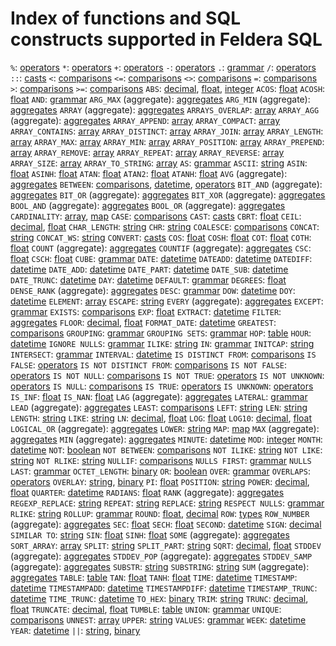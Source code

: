 # Index of functions and SQL constructs supported in Feldera SQL

`%`: [operators](operators.md)
`*`: [operators](operators.md)
`+`: [operators](operators.md)
`-`: [operators](operators.md)
`.`: [grammar](grammar.md)
`/`: [operators](operators.md)
`::`: [casts](casts.md)
`<`: [comparisons](comparisons.md)
`<=`: [comparisons](comparisons.md)
`<>`: [comparisons](comparisons.md)
`=`: [comparisons](comparisons.md)
`>`: [comparisons](comparisons.md)
`>=`: [comparisons](comparisons.md)
`ABS`: [decimal](decimal.md), [float](float.md), [integer](integer.md)
`ACOS`: [float](float.md)
`ACOSH`: [float](float.md)
`AND`: [grammar](grammar.md)
`ARG_MAX` (aggregate): [aggregates](aggregates.md)
`ARG_MIN` (aggregate): [aggregates](aggregates.md)
`ARRAY` (aggregate): [aggregates](aggregates.md)
`ARRAYS_OVERLAP`: [array](array.md)
`ARRAY_AGG` (aggregate): [aggregates](aggregates.md)
`ARRAY_APPEND`: [array](array.md)
`ARRAY_COMPACT`: [array](array.md)
`ARRAY_CONTAINS`: [array](array.md)
`ARRAY_DISTINCT`: [array](array.md)
`ARRAY_JOIN`: [array](array.md)
`ARRAY_LENGTH`: [array](array.md)
`ARRAY_MAX`: [array](array.md)
`ARRAY_MIN`: [array](array.md)
`ARRAY_POSITION`: [array](array.md)
`ARRAY_PREPEND`: [array](array.md)
`ARRAY_REMOVE`: [array](array.md)
`ARRAY_REPEAT`: [array](array.md)
`ARRAY_REVERSE`: [array](array.md)
`ARRAY_SIZE`: [array](array.md)
`ARRAY_TO_STRING`: [array](array.md)
`AS`: [grammar](grammar.md)
`ASCII`: [string](string.md)
`ASIN`: [float](float.md)
`ASINH`: [float](float.md)
`ATAN`: [float](float.md)
`ATAN2`: [float](float.md)
`ATANH`: [float](float.md)
`AVG` (aggregate): [aggregates](aggregates.md)
`BETWEEN`: [comparisons](comparisons.md), [datetime](datetime.md), [operators](operators.md)
`BIT_AND` (aggregate): [aggregates](aggregates.md)
`BIT_OR` (aggregate): [aggregates](aggregates.md)
`BIT_XOR` (aggregate): [aggregates](aggregates.md)
`BOOL_AND` (aggregate): [aggregates](aggregates.md)
`BOOL_OR` (aggregate): [aggregates](aggregates.md)
`CARDINALITY`: [array](array.md), [map](map.md)
`CASE`: [comparisons](comparisons.md)
`CAST`: [casts](casts.md)
`CBRT`: [float](float.md)
`CEIL`: [decimal](decimal.md), [float](float.md)
`CHAR_LENGTH`: [string](string.md)
`CHR`: [string](string.md)
`COALESCE`: [comparisons](comparisons.md)
`CONCAT`: [string](string.md)
`CONCAT_WS`: [string](string.md)
`CONVERT`: [casts](casts.md)
`COS`: [float](float.md)
`COSH`: [float](float.md)
`COT`: [float](float.md)
`COTH`: [float](float.md)
`COUNT` (aggregate): [aggregates](aggregates.md)
`COUNTIF` (aggregate): [aggregates](aggregates.md)
`CSC`: [float](float.md)
`CSCH`: [float](float.md)
`CUBE`: [grammar](grammar.md)
`DATE`: [datetime](datetime.md)
`DATEADD`: [datetime](datetime.md)
`DATEDIFF`: [datetime](datetime.md)
`DATE_ADD`: [datetime](datetime.md)
`DATE_PART`: [datetime](datetime.md)
`DATE_SUB`: [datetime](datetime.md)
`DATE_TRUNC`: [datetime](datetime.md)
`DAY`: [datetime](datetime.md)
`DEFAULT`: [grammar](grammar.md)
`DEGREES`: [float](float.md)
`DENSE_RANK` (aggregate): [aggregates](aggregates.md)
`DESC`: [grammar](grammar.md)
`DOW`: [datetime](datetime.md)
`DOY`: [datetime](datetime.md)
`ELEMENT`: [array](array.md)
`ESCAPE`: [string](string.md)
`EVERY` (aggregate): [aggregates](aggregates.md)
`EXCEPT`: [grammar](grammar.md)
`EXISTS`: [comparisons](comparisons.md)
`EXP`: [float](float.md)
`EXTRACT`: [datetime](datetime.md)
`FILTER`: [aggregates](aggregates.md)
`FLOOR`: [decimal](decimal.md), [float](float.md)
`FORMAT_DATE`: [datetime](datetime.md)
`GREATEST`: [comparisons](comparisons.md)
`GROUPING`: [grammar](grammar.md)
`GROUPING SETS`: [grammar](grammar.md)
`HOP`: [table](table.md)
`HOUR`: [datetime](datetime.md)
`IGNORE NULLS`: [grammar](grammar.md)
`ILIKE`: [string](string.md)
`IN`: [grammar](grammar.md)
`INITCAP`: [string](string.md)
`INTERSECT`: [grammar](grammar.md)
`INTERVAL`: [datetime](datetime.md)
`IS DISTINCT FROM`: [comparisons](comparisons.md)
`IS FALSE`: [operators](operators.md)
`IS NOT DISTINCT FROM`: [comparisons](comparisons.md)
`IS NOT FALSE`: [operators](operators.md)
`IS NOT NULL`: [comparisons](comparisons.md)
`IS NOT TRUE`: [operators](operators.md)
`IS NOT UNKNOWN`: [operators](operators.md)
`IS NULL`: [comparisons](comparisons.md)
`IS TRUE`: [operators](operators.md)
`IS UNKNOWN`: [operators](operators.md)
`IS_INF`: [float](float.md)
`IS_NAN`: [float](float.md)
`LAG` (aggregate): [aggregates](aggregates.md)
`LATERAL`: [grammar](grammar.md)
`LEAD` (aggregate): [aggregates](aggregates.md)
`LEAST`: [comparisons](comparisons.md)
`LEFT`: [string](string.md)
`LEN`: [string](string.md)
`LENGTH`: [string](string.md)
`LIKE`: [string](string.md)
`LN`: [decimal](decimal.md), [float](float.md)
`LOG`: [float](float.md)
`LOG10`: [decimal](decimal.md), [float](float.md)
`LOGICAL_OR` (aggregate): [aggregates](aggregates.md)
`LOWER`: [string](string.md)
`MAP`: [map](map.md)
`MAX` (aggregate): [aggregates](aggregates.md)
`MIN` (aggregate): [aggregates](aggregates.md)
`MINUTE`: [datetime](datetime.md)
`MOD`: [integer](integer.md)
`MONTH`: [datetime](datetime.md)
`NOT`: [boolean](boolean.md)
`NOT BETWEEN`: [comparisons](comparisons.md)
`NOT ILIKE`: [string](string.md)
`NOT LIKE`: [string](string.md)
`NOT RLIKE`: [string](string.md)
`NULLIF`: [comparisons](comparisons.md)
`NULLS FIRST`: [grammar](grammar.md)
`NULLS LAST`: [grammar](grammar.md)
`OCTET_LENGTH`: [binary](binary.md)
`OR`: [boolean](boolean.md)
`OVER`: [grammar](grammar.md)
`OVERLAPS`: [operators](operators.md)
`OVERLAY`: [string](string.md), [binary](binary.md)
`PI`: [float](float.md)
`POSITION`: [string](string.md)
`POWER`: [decimal](decimal.md), [float](float.md)
`QUARTER`: [datetime](datetime.md)
`RADIANS`: [float](float.md)
`RANK` (aggregate): [aggregates](aggregates.md)
`REGEXP_REPLACE`: [string](string.md)
`REPEAT`: [string](string.md)
`REPLACE`: [string](string.md)
`RESPECT NULLS`: [grammar](grammar.md)
`RLIKE`: [string](string.md)
`ROLLUP`: [grammar](grammar.md)
`ROUND`: [float](float.md), [decimal](decimal.md)
`ROW`: [types](types.md)
`ROW_NUMBER` (aggregate): [aggregates](aggregates.md)
`SEC`: [float](float.md)
`SECH`: [float](float.md)
`SECOND`: [datetime](datetime.md)
`SIGN`: [decimal](decimal.md)
`SIMILAR TO`: [string](string.md)
`SIN`: [float](float.md)
`SINH`: [float](float.md)
`SOME` (aggregate): [aggregates](aggregates.md)
`SORT_ARRAY`: [array](array.md)
`SPLIT`: [string](string.md)
`SPLIT_PART`: [string](string.md)
`SQRT`: [decimal](decimal.md), [float](float.md)
`STDDEV` (aggregate): [aggregates](aggregates.md)
`STDDEV_POP` (aggregate): [aggregates](aggregates.md)
`STDDEV_SAMP` (aggregate): [aggregates](aggregates.md)
`SUBSTR`: [string](string.md)
`SUBSTRING`: [string](string.md)
`SUM` (aggregate): [aggregates](aggregates.md)
`TABLE`: [table](table.md)
`TAN`: [float](float.md)
`TANH`: [float](float.md)
`TIME`: [datetime](datetime.md)
`TIMESTAMP`: [datetime](datetime.md)
`TIMESTAMPADD`: [datetime](datetime.md)
`TIMESTAMPDIFF`: [datetime](datetime.md)
`TIMESTAMP_TRUNC`: [datetime](datetime.md)
`TIME_TRUNC`: [datetime](datetime.md)
`TO_HEX`: [binary](binary.md)
`TRIM`: [string](string.md)
`TRUNC`: [decimal](decimal.md), [float](float.md)
`TRUNCATE`: [decimal](decimal.md), [float](float.md)
`TUMBLE`: [table](table.md)
`UNION`: [grammar](grammar.md)
`UNIQUE`: [comparisons](comparisons.md)
`UNNEST`: [array](array.md)
`UPPER`: [string](string.md)
`VALUES`: [grammar](grammar.md)
`WEEK`: [datetime](datetime.md)
`YEAR`: [datetime](datetime.md)
`||`: [string](string.md), [binary](binary.md)
